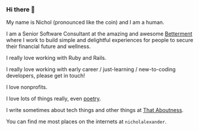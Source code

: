 ### Hi there 👋

My name is Nichol (pronounced like the coin) and I am a human.

I am a Senior Software Consultant at the amazing and awesome [Betterment](https://www.betterment.com/) where I work to build simple and delightful experiences for people to secure their financial future and wellness.

I really love working with Ruby and Rails.

I really love working with early career / just-learning / new-to-coding developers, please get in touch!

I love nonprofits.

I love lots of things really, even [poetry](https://thesonnetsofshakespeare.com/).

I write sometimes about tech things and other things at [That Aboutness](https://thataboutness.com/).

You can find me most places on the internets at `nicholalexander`.
